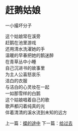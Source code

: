 # 赶鹅姑娘
一小撮坏分子

这个姑娘常在溪旁\
赶鹅在池里游戏\
还用清水洗濯她的手\
温暖的早春把她的鹅迷醉\
在青草丛中小睡\
自己沉进书的故事里\
为主人公喜怒哀乐\
洁白的衣服\
与洁白的心灵妆在一起\
一如那雪样的白鹅\
这个姑娘唱着自己的歌\
歌声都闪着纯真的光\
伴着清清的溪水流到未知的远方


上一篇：[蝶的途中](f5d9df8b70084ee1a4e8a12da6e6cba1.md)  下一篇：[给过去](a64487adeca0498a9359d1b8624e70bc.md)

